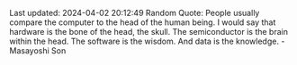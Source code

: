 Last updated: 2024-04-02 20:12:49
Random Quote: People usually compare the computer to the head of the human being. I would say that hardware is the bone of the head, the skull. The semiconductor is the brain within the head. The software is the wisdom. And data is the knowledge. - Masayoshi Son